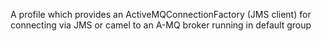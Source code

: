 A profile which provides an ActiveMQConnectionFactory (JMS client) for connecting via JMS or camel to an A-MQ broker running in default group
